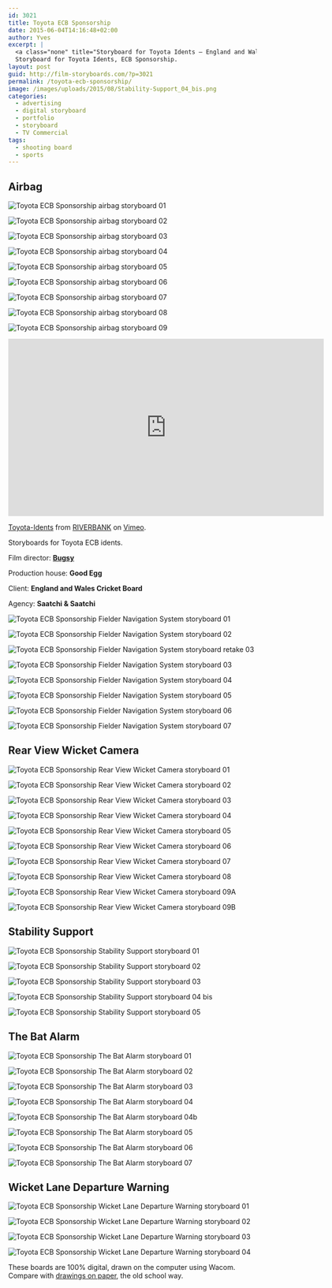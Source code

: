 ```yaml
---
id: 3021
title: Toyota ECB Sponsorship
date: 2015-06-04T14:16:48+02:00
author: Yves
excerpt: |
  <a class="none" title="Storyboard for Toyota Idents — England and Wales Cricket Board  Sponsorship" href="https://film-storyboards.com/toyota-ecb-sponsorship/" rel=""><img class="picture" title="Toyota Idents — ECB Sponsorship — Storyboard" src="https://film-storyboards.com/images/uploads/2015/08/Stability-Support_04_bis.png" alt="Toyota Idents — ECB Sponsorship — Storyboard" /></a>
  Storyboard for Toyota Idents, ECB Sponsorship.
layout: post
guid: http://film-storyboards.com/?p=3021
permalink: /toyota-ecb-sponsorship/
image: /images/uploads/2015/08/Stability-Support_04_bis.png
categories:
  - advertising
  - digital storyboard
  - portfolio
  - storyboard
  - TV Commercial
tags:
  - shooting board
  - sports
---
```


## Airbag

![Toyota ECB Sponsorship airbag storyboard 01](/images/uploads/2015/06/Toyota-ECB-Sponsorship-storyboard_Airbag_01.png)

![Toyota ECB Sponsorship airbag storyboard 02](/images/uploads/2015/06/Toyota-ECB-Sponsorship-storyboard_Airbag_02.png)

![Toyota ECB Sponsorship airbag storyboard 03](/images/uploads/2015/06/Toyota-ECB-Sponsorship-storyboard_Airbag_03.png)

![Toyota ECB Sponsorship airbag storyboard 04](/images/uploads/2015/06/Toyota-ECB-Sponsorship-storyboard_Airbag_04.png)

![Toyota ECB Sponsorship airbag storyboard 05](/images/uploads/2015/06/Toyota-ECB-Sponsorship-storyboard_Airbag_05.png)

![Toyota ECB Sponsorship airbag storyboard 06](/images/uploads/2015/06/Toyota-ECB-Sponsorship-storyboard_Airbag_06.png)

![Toyota ECB Sponsorship airbag storyboard 07](/images/uploads/2015/06/Toyota-ECB-Sponsorship-storyboard_Airbag_07.png)

![Toyota ECB Sponsorship airbag storyboard 08](/images/uploads/2015/06/Toyota-ECB-Sponsorship-storyboard_Airbag_08.png)

![Toyota ECB Sponsorship airbag storyboard 09](/images/uploads/2015/06/Toyota-ECB-Sponsorship-storyboard_Airbag_09.png)

<iframe src="https://player.vimeo.com/video/128470055" width="640" height="360" frameborder="0" allow="autoplay; fullscreen" allowfullscreen></iframe>
<p><a href="https://vimeo.com/128470055">Toyota-Idents</a> from <a href="https://vimeo.com/user18626043">RIVERBANK</a> on <a href="https://vimeo.com">Vimeo</a>.</p>

Storyboards for Toyota ECB idents.

Film director: **[Bugsy](http://www.bugsyriverbanksteel.com)**

Production house: **Good Egg**

Client: **England and Wales Cricket Board**

Agency: **Saatchi & Saatchi**

![Toyota ECB Sponsorship Fielder Navigation System storyboard 01](/images/uploads/2015/08/Fielder-Navigation-System_01.jpg)

![Toyota ECB Sponsorship Fielder Navigation System storyboard 02](/images/uploads/2015/08/Fielder-Navigation-System_02.jpg)

![Toyota ECB Sponsorship Fielder Navigation System storyboard retake 03](/images/uploads/2015/08/Fielder-Navigation-System_retake_03.jpg)


![Toyota ECB Sponsorship Fielder Navigation System storyboard 03](/images/uploads/2015/08/Fielder-Navigation-System_03.jpg)

![Toyota ECB Sponsorship Fielder Navigation System storyboard 04](/images/uploads/2015/08/Fielder-Navigation-System_04.jpg)

![Toyota ECB Sponsorship Fielder Navigation System storyboard 05](/images/uploads/2015/08/Fielder-Navigation-System_05.jpg)

![Toyota ECB Sponsorship Fielder Navigation System storyboard 06](/images/uploads/2015/08/Fielder-Navigation-System_06.jpg)

![Toyota ECB Sponsorship Fielder Navigation System storyboard 07](/images/uploads/2015/08/Fielder-Navigation-System_07.jpg)

## Rear View Wicket Camera

![Toyota ECB Sponsorship Rear View Wicket Camera storyboard 01](/images/uploads/2015/08/Rear-View-Wicket-Camera_01.png)

![Toyota ECB Sponsorship Rear View Wicket Camera storyboard 02](/images/uploads/2015/08/Rear-View-Wicket-Camera_02.png)

![Toyota ECB Sponsorship Rear View Wicket Camera storyboard 03](/images/uploads/2015/08/Rear-View-Wicket-Camera_03.png)

![Toyota ECB Sponsorship Rear View Wicket Camera storyboard 04](/images/uploads/2015/08/Rear-View-Wicket-Camera_04.png)

![Toyota ECB Sponsorship Rear View Wicket Camera storyboard 05](/images/uploads/2015/08/Rear-View-Wicket-Camera_05.png)

![Toyota ECB Sponsorship Rear View Wicket Camera storyboard 06](/images/uploads/2015/08/Rear-View-Wicket-Camera_06.png)

![Toyota ECB Sponsorship Rear View Wicket Camera storyboard 07](/images/uploads/2015/08/Rear-View-Wicket-Camera_07.png)

![Toyota ECB Sponsorship Rear View Wicket Camera storyboard 08](/images/uploads/2015/08/Rear-View-Wicket-Camera_08.png)

![Toyota ECB Sponsorship Rear View Wicket Camera storyboard 09A](/images/uploads/2015/08/Rear-View-Wicket-Camera_09A.png)

![Toyota ECB Sponsorship Rear View Wicket Camera storyboard 09B](/images/uploads/2015/08/Rear-View-Wicket-Camera_09B.png)

## Stability Support

![Toyota ECB Sponsorship Stability Support storyboard 01](/images/uploads/2015/08/Stability-Support_01.png)

![Toyota ECB Sponsorship Stability Support storyboard 02](/images/uploads/2015/08/Stability-Support_02.png)

![Toyota ECB Sponsorship Stability Support storyboard 03](/images/uploads/2015/08/Stability-Support_03.png)

![Toyota ECB Sponsorship Stability Support storyboard 04 bis](/images/uploads/2015/08/Stability-Support_04_bis.png)

![Toyota ECB Sponsorship Stability Support storyboard 05](/images/uploads/2015/08/Stability-Support_05.png)

## The Bat Alarm

![Toyota ECB Sponsorship The Bat Alarm storyboard 01](/images/uploads/2015/08/The-Bat-Alarm_01.png)

![Toyota ECB Sponsorship The Bat Alarm storyboard 02](/images/uploads/2015/08/The-Bat-Alarm_02.png)

![Toyota ECB Sponsorship The Bat Alarm storyboard 03](/images/uploads/2015/08/The-Bat-alarm_03.png)

![Toyota ECB Sponsorship The Bat Alarm storyboard 04](/images/uploads/2015/08/The-Bat-Alarm_04.png)

![Toyota ECB Sponsorship The Bat Alarm storyboard 04b](/images/uploads/2015/08/The-Bat-Alarm_04b.png)

![Toyota ECB Sponsorship The Bat Alarm storyboard 05](/images/uploads/2015/08/The-Bat-Alarm_05.png)

![Toyota ECB Sponsorship The Bat Alarm storyboard 06](/images/uploads/2015/08/The-Bat-Alarm_06.png)

![Toyota ECB Sponsorship The Bat Alarm storyboard 07](/images/uploads/2015/08/The-Bat-Alarm_07.png)

## Wicket Lane Departure Warning

![Toyota ECB Sponsorship Wicket Lane Departure Warning storyboard 01](/images/uploads/2015/08/Wicket-Lane-departure-Warning_01.jpg)

![Toyota ECB Sponsorship Wicket Lane Departure Warning storyboard 02](/images/uploads/2015/08/Wicket-Lane-departure-Warning_02.jpg)

![Toyota ECB Sponsorship Wicket Lane Departure Warning storyboard 03](/images/uploads/2015/08/Wicket-Lane-departure-Warning_03.jpg)

![Toyota ECB Sponsorship Wicket Lane Departure Warning storyboard 04](/images/uploads/2015/08/Wicket-Lane-departure-Warning_04.jpg)

These boards are 100% digital, drawn on the computer using Wacom. Compare with [drawings on paper](https://film-storyboards.fr/dessin-traditionnel/), the old school way.
